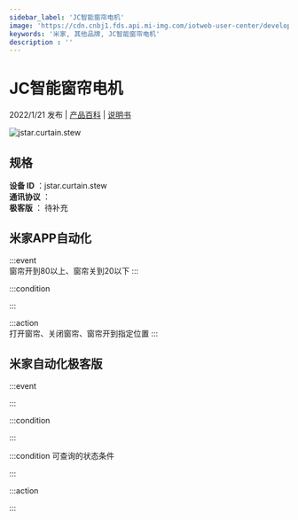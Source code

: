 ```yaml
---
sidebar_label: 'JC智能窗帘电机'
image: 'https://cdn.cnbj1.fds.api.mi-img.com/iotweb-user-center/developer_16790479037729skr6bdG.png?GalaxyAccessKeyId=AKVGLQWBOVIRQ3XLEW&Expires=9223372036854775807&Signature=4gGwrNaNxWfSQw4J3LNPa1P3d44='
keywords: '米家, 其他品牌, JC智能窗帘电机'
description : ''
---
```

# JC智能窗帘电机

2022/1/21 发布 | [产品百科](https://home.mi.com/webapp/content/baike/product/index.html?model=jstar.curtain.stew/) | [说明书](https://home.mi.com/views/introduction.html?model=jstar.curtain.stew&region=cn)

![jstar.curtain.stew](https://cdn.cnbj1.fds.api.mi-img.com/iotweb-user-center/developer_16790479037729skr6bdG.png?GalaxyAccessKeyId=AKVGLQWBOVIRQ3XLEW&Expires=9223372036854775807&Signature=4gGwrNaNxWfSQw4J3LNPa1P3d44=)

## 规格  
> 
**设备 ID** ：jstar.curtain.stew  
**通讯协议** ：  
**极客版**  ： 待补充 


## 米家APP自动化  

:::event  
窗帘开到80以上、窗帘关到20以下
:::

:::condition  

:::

:::action   
打开窗帘、关闭窗帘、窗帘开到指定位置
:::

## 米家自动化极客版  

:::event  

:::

:::condition  

:::

:::condition 可查询的状态条件  

:::

:::action  

:::

        
